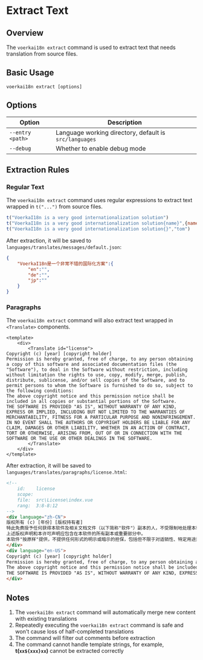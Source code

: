 # Extract Text

## Overview

The `voerkai18n extract` command is used to extract text that needs translation from source files.

## Basic Usage

```shell
voerkai18n extract [options]
```

## Options

| Option | Description |
| --- | --- |
| `--entry <path>` | Language working directory, default is `src/languages` |
| `--debug` | Whether to enable debug mode |

## Extraction Rules

### Regular Text

The `voerkai18n extract` command uses regular expressions to extract text wrapped in `t("...")` from source files.

```javascript
t("VoerkaI18n is a very good internationalization solution")
t("VoerkaI18n is a very good internationalization solution{name}",{name:"tom"})
t("VoerkaI18n is a very good internationalization solution{}","tom")
```

After extraction, it will be saved to `languages/translates/messages/default.json`:

```json
{
    "VoerkaI18n是一个非常不错的国际化方案":{
        "en":"",
        "de":"",
        "jp":""
    }
}
```

### Paragraphs

The `voerkai18n extract` command will also extract text wrapped in `<Translate>` components.

```vue
<template>
    <div>       
        <Translate id="license">     
Copyright (c) [year] [copyright holder]
Permission is hereby granted, free of charge, to any person obtaining a copy of this software and associated documentation files (the "Software"), to deal in the Software without restriction, including without limitation the rights to use, copy, modify, merge, publish, distribute, sublicense, and/or sell copies of the Software, and to permit persons to whom the Software is furnished to do so, subject to the following conditions:
The above copyright notice and this permission notice shall be included in all copies or substantial portions of the Software.
THE SOFTWARE IS PROVIDED "AS IS", WITHOUT WARRANTY OF ANY KIND, EXPRESS OR IMPLIED, INCLUDING BUT NOT LIMITED TO THE WARRANTIES OF MERCHANTABILITY, FITNESS FOR A PARTICULAR PURPOSE AND NONINFRINGEMENT. IN NO EVENT SHALL THE AUTHORS OR COPYRIGHT HOLDERS BE LIABLE FOR ANY CLAIM, DAMAGES OR OTHER LIABILITY, WHETHER IN AN ACTION OF CONTRACT, TORT OR OTHERWISE, ARISING FROM, OUT OF OR IN CONNECTION WITH THE SOFTWARE OR THE USE OR OTHER DEALINGS IN THE SOFTWARE.
        </Translate>
    </div>
</template>
```

After extraction, it will be saved to `languages/translates/paragraphs/license.html`:

```html
<!-- 
    id:    license 
    scope:  
    file:  src\License\index.vue 
    rang:  3:8-8:12 
-->
<div language="zh-CN">
版权所有 (c) [年份] [版权持有者]
特此免费授予任何获得本软件及相关文档文件（以下简称"软件"）副本的人，不受限制地处理本软件的权限，包括但不限于使用、复制、修改、合并、发布、分发、再许可和/或出售本软件的副本，并允许获得本软件的人这样做，但须满足以下条件：
上述版权声明和本许可声明应包含在本软件的所有副本或重要部分中。
本软件"按原样"提供，不提供任何形式的明示或暗示的担保，包括但不限于对适销性、特定用途适用性和非侵权性的担保。在任何情况下，作者或版权持有者均不对任何索赔、损害或其他责任负责，无论是在合同、侵权或其他行为中产生的，还是与本软件或本软件的使用或其他交易有关的。
</div>
<div language="en-US">
Copyright (c) [year] [copyright holder]
Permission is hereby granted, free of charge, to any person obtaining a copy of this software and associated documentation files (the "Software"), to deal in the Software without restriction, including without limitation the rights to use, copy, modify, merge, publish, distribute, sublicense, and/or sell copies of the Software, and to permit persons to whom the Software is furnished to do so, subject to the following conditions:
The above copyright notice and this permission notice shall be included in all copies or substantial portions of the Software.
THE SOFTWARE IS PROVIDED "AS IS", WITHOUT WARRANTY OF ANY KIND, EXPRESS OR IMPLIED, INCLUDING BUT NOT LIMITED TO THE WARRANTIES OF MERCHANTABILITY, FITNESS FOR A PARTICULAR PURPOSE AND NONINFRINGEMENT. IN NO EVENT SHALL THE AUTHORS OR COPYRIGHT HOLDERS BE LIABLE FOR ANY CLAIM, DAMAGES OR OTHER LIABILITY, WHETHER IN AN ACTION OF CONTRACT, TORT OR OTHERWISE, ARISING FROM, OUT OF OR IN CONNECTION WITH THE SOFTWARE OR THE USE OR OTHER DEALINGS IN THE SOFTWARE.
</div>
```

## Notes

1. The `voerkai18n extract` command will automatically merge new content with existing translations
2. Repeatedly executing the `voerkai18n extract` command is safe and won't cause loss of half-completed translations
3. The command will filter out comments before extraction
4. The command cannot handle template strings, for example, **t(`xx${xxx}xx`)** cannot be extracted correctly
